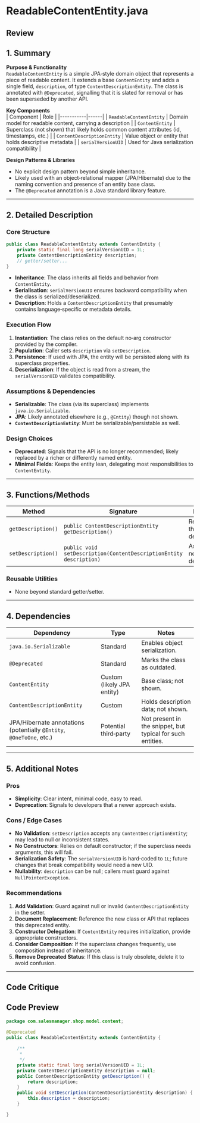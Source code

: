 # ReadableContentEntity.java

## Review

## 1. Summary

**Purpose & Functionality**  
`ReadableContentEntity` is a simple JPA‑style domain object that represents a piece of readable content. It extends a base `ContentEntity` and adds a single field, `description`, of type `ContentDescriptionEntity`. The class is annotated with `@Deprecated`, signalling that it is slated for removal or has been superseded by another API.

**Key Components**  
| Component | Role |
|-----------|------|
| `ReadableContentEntity` | Domain model for readable content, carrying a description |
| `ContentEntity` | Superclass (not shown) that likely holds common content attributes (id, timestamps, etc.) |
| `ContentDescriptionEntity` | Value object or entity that holds descriptive metadata |
| `serialVersionUID` | Used for Java serialization compatibility |

**Design Patterns & Libraries**  
- No explicit design pattern beyond simple inheritance.  
- Likely used with an object‑relational mapper (JPA/Hibernate) due to the naming convention and presence of an entity base class.  
- The `@Deprecated` annotation is a Java standard library feature.

---

## 2. Detailed Description

### Core Structure
```java
public class ReadableContentEntity extends ContentEntity {
    private static final long serialVersionUID = 1L;
    private ContentDescriptionEntity description;
    // getter/setter...
}
```
- **Inheritance**: The class inherits all fields and behavior from `ContentEntity`.  
- **Serialisation**: `serialVersionUID` ensures backward compatibility when the class is serialized/deserialized.  
- **Description**: Holds a `ContentDescriptionEntity` that presumably contains language‑specific or metadata details.

### Execution Flow
1. **Instantiation**: The class relies on the default no‑arg constructor provided by the compiler.  
2. **Population**: Caller sets `description` via `setDescription`.  
3. **Persistence**: If used with JPA, the entity will be persisted along with its superclass properties.  
4. **Deserialization**: If the object is read from a stream, the `serialVersionUID` validates compatibility.

### Assumptions & Dependencies
- **Serializable**: The class (via its superclass) implements `java.io.Serializable`.  
- **JPA**: Likely annotated elsewhere (e.g., `@Entity`) though not shown.  
- **`ContentDescriptionEntity`**: Must be serializable/persistable as well.  

### Design Choices
- **Deprecated**: Signals that the API is no longer recommended; likely replaced by a richer or differently named entity.  
- **Minimal Fields**: Keeps the entity lean, delegating most responsibilities to `ContentEntity`.  

---

## 3. Functions/Methods

| Method | Signature | Purpose | Inputs | Outputs | Side Effects |
|--------|-----------|---------|--------|---------|--------------|
| `getDescription()` | `public ContentDescriptionEntity getDescription()` | Retrieve the current description. | None | `description` | None |
| `setDescription()` | `public void setDescription(ContentDescriptionEntity description)` | Assign a new description. | `ContentDescriptionEntity` | None | Mutates `this.description` |

### Reusable Utilities
- None beyond standard getter/setter.

---

## 4. Dependencies

| Dependency | Type | Notes |
|------------|------|-------|
| `java.io.Serializable` | Standard | Enables object serialization. |
| `@Deprecated` | Standard | Marks the class as outdated. |
| `ContentEntity` | Custom (likely JPA entity) | Base class; not shown. |
| `ContentDescriptionEntity` | Custom | Holds description data; not shown. |
| JPA/Hibernate annotations (potentially `@Entity`, `@OneToOne`, etc.) | Potential third‑party | Not present in the snippet, but typical for such entities. |

---

## 5. Additional Notes

### Pros
- **Simplicity**: Clear intent, minimal code, easy to read.  
- **Deprecation**: Signals to developers that a newer approach exists.  

### Cons / Edge Cases
- **No Validation**: `setDescription` accepts any `ContentDescriptionEntity`; may lead to null or inconsistent states.  
- **No Constructors**: Relies on default constructor; if the superclass needs arguments, this will fail.  
- **Serialization Safety**: The `serialVersionUID` is hard‑coded to `1L`; future changes that break compatibility would need a new UID.  
- **Nullability**: `description` can be null; callers must guard against `NullPointerException`.  

### Recommendations
1. **Add Validation**: Guard against null or invalid `ContentDescriptionEntity` in the setter.  
2. **Document Replacement**: Reference the new class or API that replaces this deprecated entity.  
3. **Constructor Delegation**: If `ContentEntity` requires initialization, provide appropriate constructors.  
4. **Consider Composition**: If the superclass changes frequently, use composition instead of inheritance.  
5. **Remove Deprecated Status**: If this class is truly obsolete, delete it to avoid confusion.

---

## Code Critique



## Code Preview

```java
package com.salesmanager.shop.model.content;

@Deprecated
public class ReadableContentEntity extends ContentEntity {
	
	/**
	 * 
	 */
	private static final long serialVersionUID = 1L;
	private ContentDescriptionEntity description = null;
	public ContentDescriptionEntity getDescription() {
		return description;
	}
	public void setDescription(ContentDescriptionEntity description) {
		this.description = description;
	}

}



```
